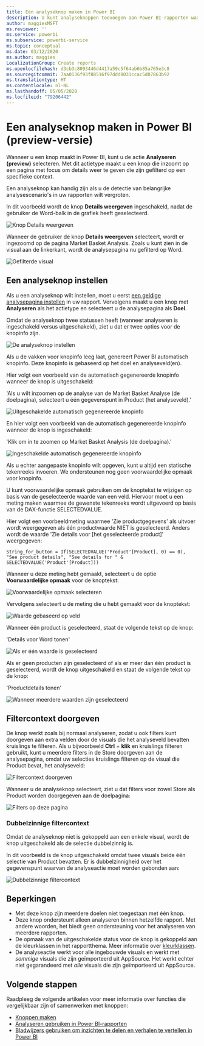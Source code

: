 ```yaml
---
title: Een analyseknop maken in Power BI
description: U kunt analyseknoppen toevoegen aan Power BI-rapporten waarmee uw rapporten zich als apps gedragen en zo de betrokkenheid bij gebruikers verdiepen.
author: maggiesMSFT
ms.reviewer: ''
ms.service: powerbi
ms.subservice: powerbi-service
ms.topic: conceptual
ms.date: 03/12/2020
ms.author: maggies
LocalizationGroup: Create reports
ms.openlocfilehash: d3cb3c8093446d4417a59c5f64ab6b85a765e3c8
ms.sourcegitcommit: 7aa0136f93f88516f97ddd8031ccac5d07863b92
ms.translationtype: HT
ms.contentlocale: nl-NL
ms.lasthandoff: 05/05/2020
ms.locfileid: "79206442"
---
```

# <a name="create-a-drill-through-button-in-power-bi-preview"></a>Een analyseknop maken in Power BI (preview-versie)

Wanneer u een knop maakt in Power BI, kunt u de actie **Analyseren (preview)** selecteren. Met dit actietype maakt u een knop die inzoomt op een pagina met focus om details weer te geven die zijn gefilterd op een specifieke context.

Een analyseknop kan handig zijn als u de detectie van belangrijke analysescenario's in uw rapporten wilt vergroten.

In dit voorbeeld wordt de knop **Details weergeven** ingeschakeld, nadat de gebruiker de Word-balk in de grafiek heeft geselecteerd.

![Knop Details weergeven](media/desktop-drill-through-buttons/power-bi-drill-through-visual-button.png)

Wanneer de gebruiker de knop **Details weergeven** selecteert, wordt er ingezoomd op de pagina Market Basket Analysis. Zoals u kunt zien in de visual aan de linkerkant, wordt de analysepagina nu gefilterd op Word.

![Gefilterde visual](media/desktop-drill-through-buttons/power-bi-drill-through-destination.png)

## <a name="set-up-a-drill-through-button"></a>Een analyseknop instellen

Als u een analyseknop wilt instellen, moet u eerst [een geldige analysepagina instellen](desktop-drillthrough.md) in uw rapport. Vervolgens maakt u een knop met **Analyseren** als het actietype en selecteert u de analysepagina als **Doel**.

Omdat de analyseknop twee statussen heeft (wanneer analyseren is ingeschakeld versus uitgeschakeld), ziet u dat er twee opties voor de knopinfo zijn.

![De analyseknop instellen](media/desktop-drill-through-buttons/power-bi-create-drill-through-button.png)

Als u de vakken voor knopinfo leeg laat, genereert Power BI automatisch knopinfo. Deze knopinfo is gebaseerd op het doel en analyseveld(en).

Hier volgt een voorbeeld van de automatisch gegenereerde knopinfo wanneer de knop is uitgeschakeld:

'Als u wilt inzoomen op de analyse van de Market Basket Analyse (de doelpagina), selecteert u één gegevenspunt in Product (het analyseveld).'

![Uitgeschakelde automatisch gegenereerde knopinfo](media/desktop-drill-through-buttons/power-bi-drill-through-tooltip-disabled.png)

En hier volgt een voorbeeld van de automatisch gegenereerde knopinfo wanneer de knop is ingeschakeld:

'Klik om in te zoomen op Market Basket Analysis (de doelpagina).'

![Ingeschakelde automatisch gegenereerde knopinfo](media/desktop-drill-through-buttons/power-bi-drill-through-visual-button.png)

Als u echter aangepaste knopinfo wilt opgeven, kunt u altijd een statische tekenreeks invoeren. We ondersteunen nog geen voorwaardelijke opmaak voor knopinfo.

U kunt voorwaardelijke opmaak gebruiken om de knoptekst te wijzigen op basis van de geselecteerde waarde van een veld. Hiervoor moet u een meting maken waarmee de gewenste tekenreeks wordt uitgevoerd op basis van de DAX-functie SELECTEDVALUE.

Hier volgt een voorbeeldmeting waarmee 'Zie productgegevens' als uitvoer wordt weergegeven als één productwaarde NIET is geselecteerd. Anders wordt de waarde 'Zie details voor [het geselecteerde product]' weergegeven:

```
String_for_button = If(SELECTEDVALUE('Product'[Product], 0) == 0), "See product details", "See details for " & SELECTEDVALUE('Product'[Product]))
```

Wanneer u deze meting hebt gemaakt, selecteert u de optie **Voorwaardelijke opmaak** voor de knoptekst:

![Voorwaardelijke opmaak selecteren](media/desktop-drill-through-buttons/power-bi-button-conditional-tooltip.png)

Vervolgens selecteert u de meting die u hebt gemaakt voor de knoptekst:

![Waarde gebaseerd op veld](media/desktop-drill-through-buttons/power-bi-conditional-measure.png)

Wanneer één product is geselecteerd, staat de volgende tekst op de knop:

'Details voor Word tonen'

![Als er één waarde is geselecteerd](media/desktop-drill-through-buttons/power-bi-conditional-button-text.png)

Als er geen producten zijn geselecteerd of als er meer dan één product is geselecteerd, wordt de knop uitgeschakeld en staat de volgende tekst op de knop:

'Productdetails tonen'

![Wanneer meerdere waarden zijn geselecteerd](media/desktop-drill-through-buttons/power-bi-button-conditional-text-2.png)

## <a name="pass-filter-context"></a>Filtercontext doorgeven

De knop werkt zoals bij normaal analyseren, zodat u ook filters kunt doorgeven aan extra velden door de visuals die het analyseveld bevatten kruislings te filteren. Als u bijvoorbeeld **Ctrl** + **klik** en kruislings filteren gebruikt, kunt u meerdere filters in de Store doorgeven aan de analysepagina, omdat uw selecties kruislings filteren op de visual die Product bevat, het analyseveld:

![Filtercontext doorgeven](media/desktop-drill-through-buttons/power-bi-cross-filter-drill-through-button.png)

Wanneer u de analyseknop selecteert, ziet u dat filters voor zowel Store als Product worden doorgegeven aan de doelpagina:

![Filters op deze pagina](media/desktop-drill-through-buttons/power-bi-button-filters-passed-through.png)

### <a name="ambiguous-filter-context"></a>Dubbelzinnige filtercontext

Omdat de analyseknop niet is gekoppeld aan een enkele visual, wordt de knop uitgeschakeld als de selectie dubbelzinnig is.

In dit voorbeeld is de knop uitgeschakeld omdat twee visuals beide één selectie van Product bevatten. Er is dubbelzinnigheid over het gegevenspunt waarvan de analyseactie moet worden gebonden aan:

![Dubbelzinnige filtercontext](media/desktop-drill-through-buttons/power-bi-button-disabled-ambiguity.png)

## <a name="limitations"></a>Beperkingen

- Met deze knop zijn meerdere doelen niet toegestaan met één knop.
- Deze knop ondersteunt alleen analyseren binnen hetzelfde rapport. Met andere woorden, het biedt geen ondersteuning voor het analyseren van meerdere rapporten.
- De opmaak van de uitgeschakelde status voor de knop is gekoppeld aan de kleurklassen in het rapportthema. Meer informatie over [kleurklassen](desktop-report-themes.md#setting-structural-colors).
- De analyseactie werkt voor alle ingebouwde visuals en werkt met *sommige* visuals die zijn geïmporteerd uit AppSource. Het werkt echter niet gegarandeerd met *alle* visuals die zijn geïmporteerd uit AppSource.

## <a name="next-steps"></a>Volgende stappen
Raadpleeg de volgende artikelen voor meer informatie over functies die vergelijkbaar zijn of samenwerken met knoppen:

* [Knoppen maken](desktop-buttons.md)
* [Analyseren gebruiken in Power BI-rapporten](desktop-drillthrough.md)
* [Bladwijzers gebruiken om inzichten te delen en verhalen te vertellen in Power BI](desktop-bookmarks.md)

